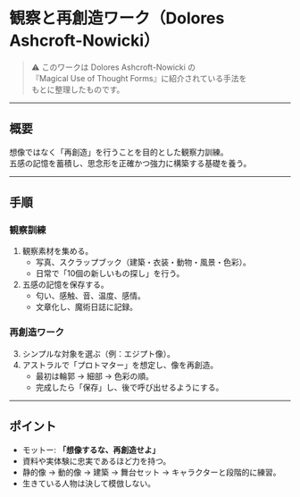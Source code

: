 # 観察と再創造ワーク（Dolores Ashcroft-Nowicki）

> ⚠️ このワークは Dolores Ashcroft-Nowicki の  
> 『Magical Use of Thought Forms』に紹介されている手法を  
> もとに整理したものです。

---

## 概要
想像ではなく「再創造」を行うことを目的とした観察力訓練。  
五感の記憶を蓄積し、思念形を正確かつ強力に構築する基礎を養う。

---

## 手順

### 観察訓練
1. 観察素材を集める。  
   - 写真、スクラップブック（建築・衣装・動物・風景・色彩）。  
   - 日常で「10個の新しいもの探し」を行う。  
2. 五感の記憶を保存する。  
   - 匂い、感触、音、温度、感情。  
   - 文章化し、魔術日誌に記録。  

### 再創造ワーク
3. シンプルな対象を選ぶ（例：エジプト像）。  
4. アストラルで「プロトマター」を想定し、像を再創造。  
   - 最初は輪郭 → 細部 → 色彩の順。  
   - 完成したら「保存」し、後で呼び出せるようにする。  

---

## ポイント
- モットー: **「想像するな、再創造せよ」**  
- 資料や実体験に忠実であるほど力を持つ。  
- 静的像 → 動的像 → 建築 → 舞台セット → キャラクターと段階的に練習。  
- 生きている人物は決して模倣しない。  
